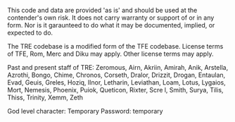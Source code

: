 This code and data are provided 'as is' and should be used at the contender's own risk.  It does not carry warranty or support of or in any form.  Nor is it garaunteed to do what it may be documented, implied, or expected to do.


The TRE codebase is a modified form of the TFE codebase.  License terms of TFE, Rom, Merc and Diku may apply.  Other license terms may apply.


Past and present staff of TRE:
Zeromous, Airn, Akriin, Amirah, Anik, Arstella, Azrothi, Bongo, Chime, Chronos, Corseth, Dralor, Drizzit, Drogan, Entaulan, Evad, Geuis, Greles, Hoziq, Ilnor, Letharin, Leviathan, Loam, Lotus, Lygaios, Mort, Nemesis, Phoenix, Puiok, Queticon, Rixter, Scre
l, Smith, Surya, Tilis, Thiss, Trinity, Xemm, Zeth

God level character: Temporary  Password: temporary

